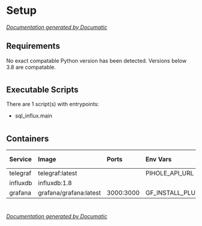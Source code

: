 # Setup

[_Documentation generated by Documatic_](https://www.documatic.com)

<!---Documatic-section-Requirements-start--->
## Requirements

No exact compatable Python version has been detected.
Versions below 3.8 are compatable.

# #
<!---Documatic-section-Requirements-end--->

<!---Documatic-section-Executable Scripts-start--->
## Executable Scripts

There are 1 script(s) with entrypoints:
* sql_influx.main

# #
<!---Documatic-section-Executable Scripts-end--->

<!---Documatic-section-Containers-start--->
## Containers

|Service|Image|Ports|Env Vars|Runtime Args|
|:---|:---|:---|:---|:---|
|telegraf|telegraf:latest||PIHOLE_API_URL||
|influxdb|influxdb:1.8||||
|grafana|grafana/grafana:latest|3000:3000|GF_INSTALL_PLUGINS||

# #
<!---Documatic-section-Containers-end--->

[_Documentation generated by Documatic_](https://www.documatic.com)